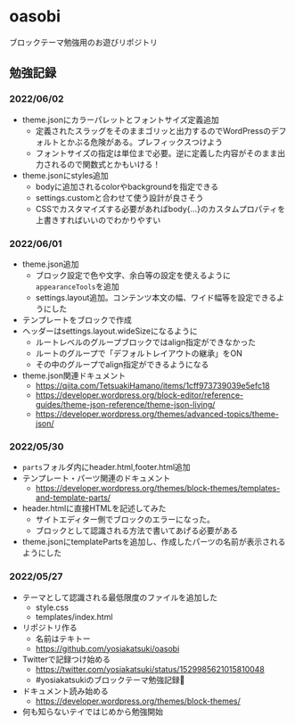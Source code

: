 # oasobi
ブロックテーマ勉強用のお遊びリポジトリ


## 勉強記録

### 2022/06/02
- theme.jsonにカラーパレットとフォントサイズ定義追加
  - 定義されたスラッグをそのままゴリッと出力するのでWordPressのデフォルトとかぶる危険がある。プレフィックスつけよう
  - フォントサイズの指定は単位まで必要。逆に定義した内容がそのまま出力されるので関数式とかもいける！
- theme.jsonにstyles追加
  - bodyに追加されるcolorやbackgroundを指定できる
  - settings.customと合わせて使う設計が良さそう
  - CSSでカスタマイズする必要があればbody{...}のカスタムプロパティを上書きすればいいのでわかりやすい

### 2022/06/01
- theme.json追加
  - ブロック設定で色や文字、余白等の設定を使えるように`appearanceTools`を追加
  - settings.layout追加。コンテンツ本文の幅、ワイド幅等を設定できるようにした
- テンプレートをブロックで作成
- ヘッダーはsettings.layout.wideSizeになるように
  - ルートレベルのグループブロックではalign指定ができなかった
  - ルートのグループで「デフォルトレイアウトの継承」をON
  - その中のグループでalign指定ができるようになる
- theme.json関連ドキュメント
  - https://qiita.com/TetsuakiHamano/items/1cff973739039e5efc18
  - https://developer.wordpress.org/block-editor/reference-guides/theme-json-reference/theme-json-living/
  - https://developer.wordpress.org/themes/advanced-topics/theme-json/

### 2022/05/30
- `parts`フォルダ内にheader.html,footer.html追加
- テンプレート・パーツ関連のドキュメント
  - https://developer.wordpress.org/themes/block-themes/templates-and-template-parts/
- header.htmlに直接HTMLを記述してみた
  - サイトエディター側でブロックのエラーになった。
  - ブロックとして認識される方法で書いてあげる必要がある
- theme.jsonにtemplatePartsを追加し、作成したパーツの名前が表示されるようにした

### 2022/05/27
- テーマとして認識される最低限度のファイルを追加した
  - style.css
  - templates/index.html
- リポジトリ作る
  - 名前はテキトー
  - https://github.com/yosiakatsuki/oasobi
- Twitterで記録つけ始める
  - https://twitter.com/yosiakatsuki/status/1529985621015810048
  - #yosiakatsukiのブロックテーマ勉強記録🦖
- ドキュメント読み始める
  - https://developer.wordpress.org/themes/block-themes/
- 何も知らないテイではじめから勉強開始
